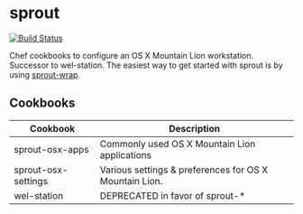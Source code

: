 sprout
======

[![Build Status](https://travis-ci.org/pivotal-sprout/sprout.png?branch=master)](https://travis-ci.org/pivotal-sprout/sprout)

Chef cookbooks to configure an OS X Mountain Lion workstation. Successor to wel-station. The easiest way 
to get started with sprout is by using [sprout-wrap](https://github.com/pivotal-sprout/sprout-wrap).

Cookbooks
-------

| Cookbook            | Description                                            |
| ------------------- | -------------------------------------------------------|
| sprout-osx-apps     | Commonly used OS X Mountain Lion applications          |
| sprout-osx-settings | Various settings & preferences for OS X Mountain Lion. |
| wel-station | DEPRECATED in favor of sprout-*                        |
